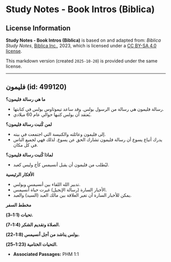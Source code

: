 # Study Notes - Book Intros (Biblica)

## License Information

**Study Notes - Book Intros (Biblica)** is based on and adapted from: _Biblica Study Notes_, [Biblica Inc.](https://www.biblica.com/), 2023, which is licensed under a [CC BY-SA 4.0 license](https://creativecommons.org/licenses/by-sa/4.0/legalcode.en).

This markdown version (created `2025-10-20`) is provided under the same license.



--------------------------------

## فليمون (id: 499120)

**ما هي رسالة** **فليمون؟**

* رسالة فليمون هي رسالة من الرسول بولس. وقد ساعد تيموثاوس بولس في كتابتها.
* يُعتقد أن بولس كتبها حوالي عام 60 ميلادي.

**لمن كُتبت رسالة فليمون؟**

* إلى فليمون وعائلته والكنيسة التي اجتمعت في بيته.
* يدرك أتباع يسوع أن رسالة فليمون تشارك الحق عن يسوع. لذلك فهي لجميع الناس في كل مكان.

**لماذا كُتبت رسالة فليمون؟**

* ليُطلب من فليمون أن يقبل أنسيمس كأخ وليس كعبد.

**الأفكار الرئيسية**

* تدبير الله اللقاء بين أنسيمس وبولس.
* الأخبار السارة (رسالة الإنجيل) غيرت حياة أنسيمس.
* يمكن للأخبار السارة أن تغير العلاقة بين مالك العبد (السيد) والعبد.

**مخطط السفر**

**تحيات (1:1–3\).**

**الصلاة وتقديم الشكر (1:4–7\).**

**بولس يناشد من أجل أنسيمس (1:8–22\).**

**التحيات الختامية (1:23–25\).**

* **Associated Passages:** PHM 1:1

